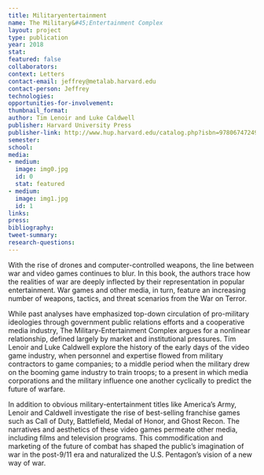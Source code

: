 ```yaml
---
title: Militaryentertainment
name: The Military&#45;Entertainment Complex
layout: project
type: publication
year: 2018
stat: 
featured: false
collaborators: 
context: Letters
contact-email: jeffrey@metalab.harvard.edu
contact-person: Jeffrey
technologies: 
opportunities-for-involvement: 
thumbnail_format: 
author: Tim Lenoir and Luke Caldwell
publisher: Harvard University Press
publisher-link: http://www.hup.harvard.edu/catalog.php?isbn=9780674724983
semester: 
school: 
media:
- medium: 
  image: img0.jpg
  id: 0
  stat: featured
- medium: 
  image: img1.jpg
  id: 1
links: 
press: 
bibliography: 
tweet-summary: 
research-questions: 
---
```


With the rise of drones and computer-controlled weapons, the line between war and video games continues to blur. In this book, the authors trace how the realities of war are deeply inflected by their representation in popular entertainment. War games and other media, in turn, feature an increasing number of weapons, tactics, and threat scenarios from the War on Terror.

While past analyses have emphasized top-down circulation of pro-military ideologies through government public relations efforts and a cooperative media industry, The Military-Entertainment Complex argues for a nonlinear relationship, defined largely by market and institutional pressures. Tim Lenoir and Luke Caldwell explore the history of the early days of the video game industry, when personnel and expertise flowed from military contractors to game companies; to a middle period when the military drew on the booming game industry to train troops; to a present in which media corporations and the military influence one another cyclically to predict the future of warfare.

In addition to obvious military-entertainment titles like America’s Army, Lenoir and Caldwell investigate the rise of best-selling franchise games such as Call of Duty, Battlefield, Medal of Honor, and Ghost Recon. The narratives and aesthetics of these video games permeate other media, including films and television programs. This commodification and marketing of the future of combat has shaped the public’s imagination of war in the post-9/11 era and naturalized the U.S. Pentagon’s vision of a new way of war.
